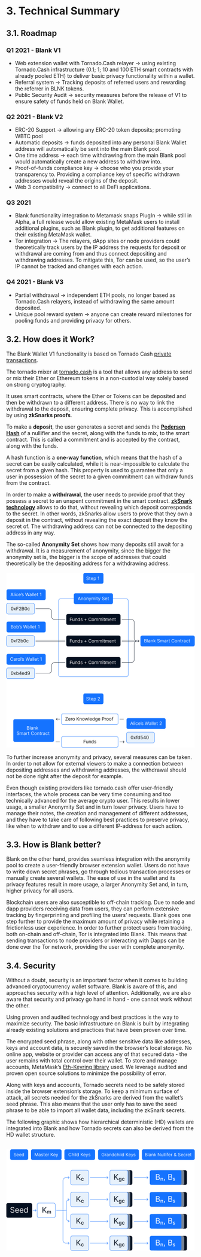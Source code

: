 # 3. Technical Summary

## 3.1. Roadmap

### Q1 2021 - Blank V1
- Web extension wallet with Tornado.Cash relayer → using existing Tornado.Cash infrastructure (0.1; 1; 10 and 100 ETH smart contracts with already pooled ETH) to deliver basic privacy functionality within a wallet.
- Referral system → Tracking deposits of referred users and rewarding the referrer in BLNK tokens.
- Public Security Audit → security measures before the release of V1 to ensure safety of funds held on Blank Wallet.

### Q2 2021 - Blank V2
- ERC-20 Support → allowing any ERC-20 token deposits; promoting WBTC pool
- Automatic deposits → funds deposited into any personal Blank Wallet address will automatically be sent into the main Blank pool.
- One time address → each time withdrawing from the main Blank pool would automatically create a new address to withdraw into.
- Proof-of-funds compliance key → choose who you provide your transparency to. Providing a compliance key of specific withdrawn addresses would reveal the origins of the deposit.
- Web 3 compatibility → connect to all DeFi applications.

### Q3 2021
- Blank functionality integration to Metamask snaps PlugIn → while still in Alpha, a full release would allow existing MetaMask users to install additional plugins, such as Blank plugin, to get additional features on their existing MetaMask wallet.
- Tor integration → The relayers, dApp sites or node providers could theoretically track users by the IP address the requests for deposit or withdrawal are coming from and thus connect depositing and withdrawing addresses. To mitigate this, Tor can be used, so the user’s IP cannot be tracked and changes with each action.

### Q4 2021 - Blank V3
- Partial withdrawal → independent ETH pools, no longer based as Tornado.Cash relayers, instead of withdrawing the same amount deposited. 
- Unique pool reward system → anyone can create reward milestones for pooling funds and providing privacy for others.


## 3.2. How does it Work?

The Blank Wallet V1 functionality is based on Tornado Cash [private transactions](https://tornado-cash.medium.com/introducing-private-transactions-on-ethereum-now-42ee915babe0).

The tornado mixer at [tornado.cash](https://tornado.cash/) is a tool that allows any address to send or mix their Ether or Ethereum tokens in a non-custodial way solely based on strong cryptography.

It uses smart contracts, where the Ether or Tokens can be deposited and then be withdrawn to a different address. There is no way to link the withdrawal to the deposit, ensuring complete privacy. This is accomplished by using **zkSnarks proofs**. 

To make a **deposit**, the user generates a secret and sends the [**Pedersen Hash**](https://iden3-docs.readthedocs.io/en/latest/iden3_repos/research/publications/zkproof-standards-workshop-2/pedersen-hash/pedersen.html#pedersen-hash) of a nullifier and the secret, along with the funds to mix, to the smart contract. This is called a commitment and is accepted by the contract, along with the funds.

A hash function is a **one-way function**, which means that the hash of a secret can be easily calculated, while it is near-impossible to calculate the secret from a given hash. This property is used to guarantee that only a user in possession of the secret to a given commitment can withdraw funds from the contract.

In order to make a **withdrawal**, the user needs to provide proof that they possess a secret to an unspent commitment in the smart contract. [**zkSnark technology**](https://consensys.net/blog/blockchain-development/introduction-to-zk-snarks/) allows to do that, without revealing which deposit corresponds to the secret. In other words, zkSnarks allow users to prove that they own a deposit in the contract, without revealing the exact deposit they know the secret of. The withdrawing address can not be connected to the depositing address in any way.

The so-called **Anonymity Set** shows how many deposits still await for a withdrawal. It is a measurement of anonymity, since the bigger the anonymity set is, the bigger is the scope of addresses that could theoretically be the depositing address for a withdrawing address.
<br><br>
![](sc_progress.png)

To further increase anonymity and privacy, several measures can be taken. In order to not allow for external viewers to make a connection between depositing addresses and withdrawing addresses, the withdrawal should not be done right after the deposit for example.

Even though existing providers like tornado.cash offer user-friendly interfaces, the whole process can be very time consuming and too technically advanced for the average crypto user. This results in lower usage, a smaller Anonymity Set and in turn lower privacy. Users have to manage their notes, the creation and management of different addresses, and they have to take care of following best practices to preserve privacy, like when to withdraw and to use a different IP-address for each action.

## 3.3. How is Blank better? 

Blank on the other hand, provides seamless integration with the anonymity pool to create a user-friendly browser extension wallet. Users do not have to write down secret phrases, go through tedious transaction processes or manually create several wallets. The ease of use in the wallet and its privacy features result in more usage, a larger Anonymity Set and, in turn, higher privacy for all users.

Blockchain users are also susceptible to off-chain tracking. Due to node and dapp providers receiving data from users, they can perform extensive tracking by fingerprinting and profiling the users’ requests. Blank goes one step further to provide the maximum amount of privacy while retaining a frictionless user experience. In order to further protect users from tracking, both on-chain and off-chain, Tor is integrated into Blank. This means that sending transactions to node providers or interacting with Dapps can be done over the Tor network, providing the user with complete anonymity.

## 3.4. Security

Without a doubt, security is an important factor when it comes to building advanced cryptocurrency wallet software. Blank is aware of this, and approaches security with a high level of attention. Additionally, we are also aware that security and privacy go hand in hand - one cannot work without the other.

Using proven and audited technology and best practices is the way to maximize security. The basic infrastructure on Blank is built by integrating already existing solutions and practices that have been proven over time.

The encrypted seed phrase, along with other sensitive data like addresses, keys and account data, is securely saved in the browser’s local storage. No online app, website or provider can access any of that secured data - the user remains with total control over their wallet. To store and manage accounts, MetaMask’s [Eth-Keyring library](https://github.com/MetaMask/KeyringController) used. We leverage audited and proven open source solutions to minimize the possibility of error.

Along with keys and accounts, Tornado secrets need to be safely stored inside the browser extension’s storage. To keep a minimum surface of attack, all secrets needed for the zkSnarks are derived from the wallet’s seed phrase. This also means that the user only has to save the seed phrase to be able to import all wallet data, including the zkSnark secrets.

The following graphic shows how hierarchical deterministic (HD) wallets are integrated into Blank and how Tornado secrets can also be derived from the HD wallet structure.
<br><br>

![](hd_keys.png)
